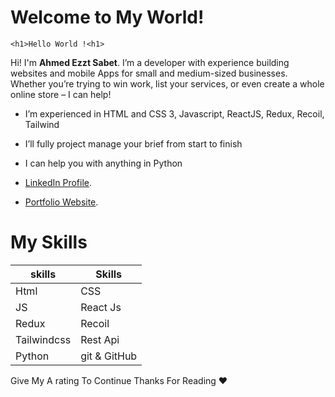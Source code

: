# Welcome to My World!

    <h1>Hello World !<h1>
Hi! I'm **Ahmed Ezzt Sabet**. I’m a developer with experience building websites and mobile Apps for small and medium-sized businesses. Whether you’re trying to win work, list your services, or even create a whole online store – I can help!

- I’m experienced in HTML and CSS 3, Javascript, ReactJS, Redux, Recoil, Tailwind

-  I’ll fully project manage your brief from start to finish

- I can help you with anything in Python 

- [LinkedIn Profile](https://www.linkedin.com/in/ahmed-ezzt-sabeet/).
- [Portfolio Website](https://ahmed-ezzt.netlify.app/).

# My Skills
|skills| Skills|
|--|--|
| Html | CSS |
| JS | React Js | 
| Redux | Recoil  |
| Tailwindcss |  Rest Api | 
| Python | git & GitHub  |


Give My A rating To Continue Thanks For Reading **❤️**
